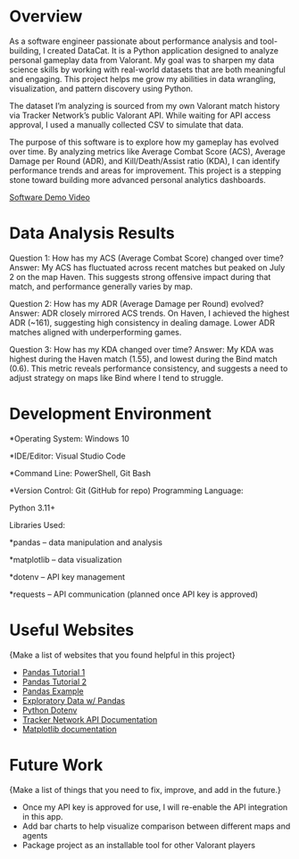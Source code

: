 # Overview

As a software engineer passionate about performance analysis and tool-building, I created DataCat. It is a Python application designed to analyze personal gameplay data from Valorant. My goal was to sharpen my data science skills by working with real-world datasets that are both meaningful and engaging. This project helps me grow my abilities in data wrangling, visualization, and pattern discovery using Python.

The dataset I’m analyzing is sourced from my own Valorant match history via Tracker Network’s public Valorant API. While waiting for API access approval, I used a manually collected CSV to simulate that data.

The purpose of this software is to explore how my gameplay has evolved over time. By analyzing metrics like Average Combat Score (ACS), Average Damage per Round (ADR), and Kill/Death/Assist ratio (KDA), I can identify performance trends and areas for improvement. This project is a stepping stone toward building more advanced personal analytics dashboards. 

[Software Demo Video](http://youtube.link.goes.here)

# Data Analysis Results

Question 1:
How has my ACS (Average Combat Score) changed over time?
Answer: My ACS has fluctuated across recent matches but peaked on July 2 on the map Haven. This suggests strong offensive impact during that match, and performance generally varies by map.

Question 2:
How has my ADR (Average Damage per Round) evolved?
Answer: ADR closely mirrored ACS trends. On Haven, I achieved the highest ADR (~161), suggesting high consistency in dealing damage. Lower ADR matches aligned with underperforming games.

Question 3:
How has my KDA changed over time?
Answer: My KDA was highest during the Haven match (1.55), and lowest during the Bind match (0.6). This metric reveals performance consistency, and suggests a need to adjust strategy on maps like Bind where I tend to struggle.

# Development Environment

*Operating System: Windows 10

*IDE/Editor: Visual Studio Code

*Command Line: PowerShell, Git Bash

*Version Control: Git (GitHub for repo)
Programming Language:

Python 3.11+

Libraries Used:

*pandas – data manipulation and analysis

*matplotlib – data visualization

*dotenv – API key management

*requests – API communication (planned once API key is approved)

# Useful Websites

{Make a list of websites that you found helpful in this project}
* [Pandas Tutorial 1](https://pandas.pydata.org/docs/user_guide/10min.html#min)
* [Pandas Tutorial 2](https://pandas.pydata.org/docs/getting_started/intro_tutorials/index.html)
* [Pandas Example](https://towardsdatascience.com/getting-started-to-data-analysis-with-python-pandas-with-titanic-dataset-a195ab043c77)
* [Exploratory Data w/ Pandas](https://www.kaggle.com/kashnitsky/topic-1-exploratory-data-analysis-with-pandas)
* [Python Dotenv](https://pypi.org/project/python-dotenv/)
* [Tracker Network API Documentation](https://tracker.gg/developers/docs/getting-started)
* [Matplotlib documentation](https://matplotlib.org/stable/contents.html)


# Future Work

{Make a list of things that you need to fix, improve, and add in the future.}
* Once my API key is approved for use, I will re-enable the API integration in this app. 
* Add bar charts to help visualize comparison between different maps and agents
* Package project as an installable tool for other Valorant players